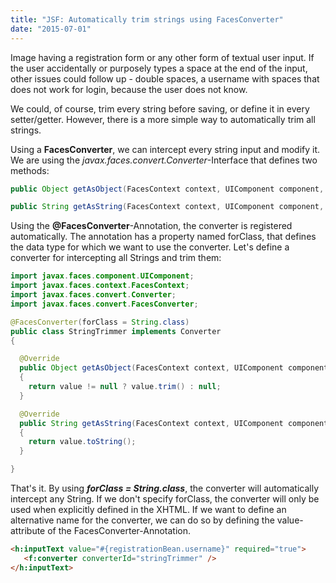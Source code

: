 ```yaml
---
title: "JSF: Automatically trim strings using FacesConverter"
date: "2015-07-01"
---
```


Image having a registration form or any other form of textual user input. If the user accidentally or purposely types a space at the end of the input, other issues could follow up - double spaces, a username with spaces that does not work for login, because the user does not know.

We could, of course, trim every string before saving, or define it in every setter/getter. However, there is a more simple way to automatically trim all strings.

Using a **FacesConverter**, we can intercept every string input and modify it. We are using the _javax.faces.convert.Converter_\-Interface that defines two methods:

```java
public Object getAsObject(FacesContext context, UIComponent component, String value);

public String getAsString(FacesContext context, UIComponent component, Object value);
```

Using the **@FacesConverter**\-Annotation, the converter is registered automatically. The annotation has a property named forClass, that defines the data type for which we want to use the converter. Let's define a converter for intercepting all Strings and trim them:

```java
import javax.faces.component.UIComponent;
import javax.faces.context.FacesContext;
import javax.faces.convert.Converter;
import javax.faces.convert.FacesConverter;

@FacesConverter(forClass = String.class)
public class StringTrimmer implements Converter
{

  @Override
  public Object getAsObject(FacesContext context, UIComponent component, String value)
  {
    return value != null ? value.trim() : null;
  }

  @Override
  public String getAsString(FacesContext context, UIComponent component, Object value)
  {
    return value.toString();
  }

}
```

That's it. By using **_forClass = String.class_**, the converter will automatically intercept any String. If we don't specify forClass, the converter will only be used when explicitly defined in the XHTML. If we want to define an alternative name for the converter, we can do so by defining the value-attribute of the FacesConverter-Annotation.

```html
<h:inputText value="#{registrationBean.username}" required="true">
   <f:converter converterId="stringTrimmer" />
</h:inputText>
```